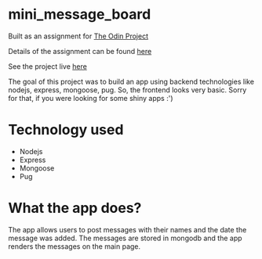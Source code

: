 # mini_message_board

Built as an assignment for [The Odin Project](https://github.com/TheOdinProject/curriculum)

Details of the assignment can be found [here](https://www.theodinproject.com/lessons/nodejs-mini-message-board)

See the project live [here](https://mini-message-board-hattima-tim.onrender.com/)

The goal of this project was to build an app using backend technologies like nodejs, express, mongoose, pug. So, the frontend looks very basic. Sorry for that, if you were looking for some shiny apps :')

# Technology used

- Nodejs
- Express
- Mongoose
- Pug

# What the app does?

The app allows users to post messages with their names and the date the message was added. The messages are stored in mongodb and the app renders the messages on the main page.